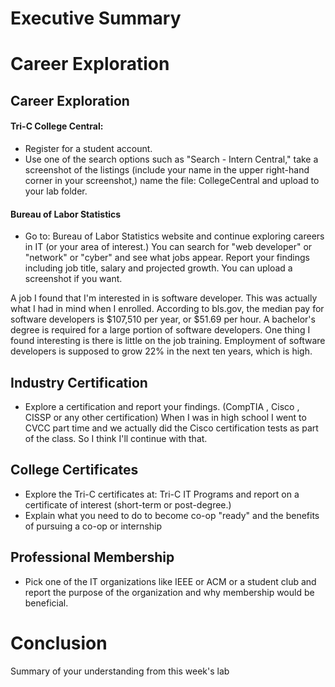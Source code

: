 # Executive Summary

# Career Exploration
## Career Exploration

#### Tri-C College Central: 
* Register for a student account.
* Use one of the search options such as "Search - Intern Central," take a screenshot of the listings (include your name in the upper right-hand corner in your screenshot,)  name the file: CollegeCentral and upload to your lab folder. 

#### Bureau of Labor Statistics
* Go to: Bureau of Labor Statistics website and continue exploring careers in IT (or your area of interest.) You can search for "web developer" or "network" or "cyber" and see what jobs appear.
Report your findings including job title, salary and projected growth. You can upload a screenshot if you want.

A job I found that I'm interested in is software developer. This was actually what I had in mind when I enrolled. 
According to bls.gov, the median pay for software developers is $107,510 per year, or $51.69 per hour. 
A bachelor's degree is required for a large portion of software developers. 
One thing I found interesting is there is little on the job training. 
Employment of software developers is supposed to grow 22% in the next ten years, which is high. 

## Industry Certification
* Explore a certification and report your findings. (CompTIA , Cisco , CISSP or any other certification)
When I was in high school I went to CVCC part time and we actually did the Cisco certification tests as part of the class. 
So I think I'll continue with that.

## College Certificates
* Explore the Tri-C certificates at: Tri-C IT Programs and report on a certificate of interest (short-term or post-degree.)
* Explain what you need to do to become co-op "ready" and the benefits of pursuing a co-op or internship

## Professional Membership
* Pick one of the IT organizations like IEEE or ACM or a student club and report the purpose of the organization and why membership would be beneficial.

# Conclusion
Summary of your understanding from this week's lab
